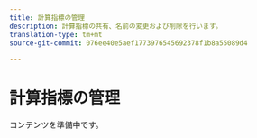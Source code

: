 ```yaml
---
title: 計算指標の管理
description: 計算指標の共有、名前の変更および削除を行います。
translation-type: tm+mt
source-git-commit: 076ee40e5aef1773976545692378f1b8a55089d4

---
```



# 計算指標の管理

コンテンツを準備中です。
